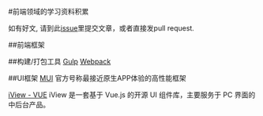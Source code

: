 #前端领域的学习资料积累

如有好文, 请到此[issue](https://github.com/birdy0815/front/issues)里提交文章，或者直接发pull request.

##前端框架

##构建/打包工具
[Gulp](https://github.com/birdy0815/front/blob/master/Gulp.md)
[Webpack](https://github.com/birdy0815/front/blob/master/Webpack.md)

##UI框架
[MUI](http://dev.dcloud.net.cn/mui/ui/)
官方号称最接近原生APP体验的高性能框架

[iView - VUE](https://www.iviewui.com/docs/guide/introduce)
iView 是一套基于 Vue.js 的开源 UI 组件库，主要服务于 PC 界面的中后台产品。
